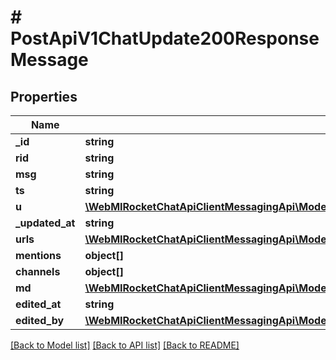 # # PostApiV1ChatUpdate200ResponseMessage

## Properties

Name | Type | Description | Notes
------------ | ------------- | ------------- | -------------
**_id** | **string** |  | [optional]
**rid** | **string** |  | [optional]
**msg** | **string** |  | [optional]
**ts** | **string** |  | [optional]
**u** | [**\WebMIRocketChatApiClientMessagingApi\Model\PostApiV1ChatDelete200ResponseMessageU**](PostApiV1ChatDelete200ResponseMessageU.md) |  | [optional]
**_updated_at** | **string** |  | [optional]
**urls** | [**\WebMIRocketChatApiClientMessagingApi\Model\PostApiV1ChatUpdate200ResponseMessageUrlsInner[]**](PostApiV1ChatUpdate200ResponseMessageUrlsInner.md) |  | [optional]
**mentions** | **object[]** |  | [optional]
**channels** | **object[]** |  | [optional]
**md** | [**\WebMIRocketChatApiClientMessagingApi\Model\PostApiV1ChatUpdate200ResponseMessageMdInner[]**](PostApiV1ChatUpdate200ResponseMessageMdInner.md) |  | [optional]
**edited_at** | **string** |  | [optional]
**edited_by** | [**\WebMIRocketChatApiClientMessagingApi\Model\PostApiV1ChatUpdate200ResponseMessageEditedBy**](PostApiV1ChatUpdate200ResponseMessageEditedBy.md) |  | [optional]

[[Back to Model list]](../../README.md#models) [[Back to API list]](../../README.md#endpoints) [[Back to README]](../../README.md)
